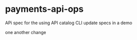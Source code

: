 # payments-api-ops
APi spec for the using API catalog CLI
update specs in a demo

one another change
